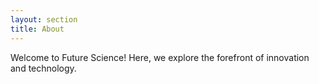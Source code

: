 ```yaml
---
layout: section
title: About
---
```

Welcome to Future Science! Here, we explore the forefront of innovation and technology.
